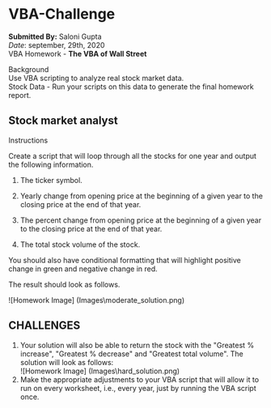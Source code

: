 # VBA-Challenge

**Submitted By:** Saloni Gupta\
_Date_: september, 29th, 2020\
VBA Homework - **The VBA of Wall Street**

Background\
Use VBA scripting to analyze real stock market data.\
Stock Data - Run your scripts on this data to generate the final homework report.


Stock market analyst
-----------------------------

Instructions

Create a script that will loop through all the stocks for one year and output the following information.


1. The ticker symbol.


2. Yearly change from opening price at the beginning of a given year to the closing price at the end of that year.


3. The percent change from opening price at the beginning of a given year to the closing price at the end of that year.


4. The total stock volume of the stock.


You should also have conditional formatting that will highlight positive change in green and negative change in red.


The result should look as follows.

![Homework Image] (Images\moderate_solution.png)


CHALLENGES
----------------------
1. Your solution will also be able to return the stock with the "Greatest % increase", "Greatest % decrease" and "Greatest total volume".
The solution will look as follows:\
![Homework Image] (Images\hard_solution.png)
2. Make the appropriate adjustments to your VBA script that will allow it to run on every worksheet, i.e., every year, just by running the VBA script once.
